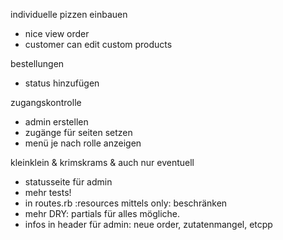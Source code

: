 individuelle pizzen einbauen
- nice view order
- customer can edit custom products

bestellungen
- status hinzufügen

zugangskontrolle
- admin erstellen
- zugänge für seiten setzen
- menü je nach rolle anzeigen

kleinklein & krimskrams & auch nur eventuell
- statusseite für admin
- mehr tests!
- in routes.rb :resources mittels only: beschränken
- mehr DRY: partials für alles mögliche.
- infos in header für admin: neue order, zutatenmangel, etcpp
